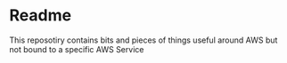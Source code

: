 Readme
======

This reposotiry contains bits and pieces of things useful around AWS but not bound to a specific AWS Service

